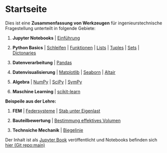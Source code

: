# Startseite

Dies ist eine **Zusammenfassung von Werkzeugen** für ingenieurstechnische Fragestellung unterteilt in folgende Gebiete: 

1. **Jupyter Notebooks**
| [Einführung](JupyterNotebooks/Einfuehrung.ipynb)

1. **Python Basics**
| [Schleifen](Python-Basics/Schleifen.ipynb)
| [Funktionen](Python-Basics/Funktionen.ipynb)
| [Lists](Python-Basics/Lists.ipynb)
| [Tuples](Python-Basics/Tuples.ipynb)
| [Sets](Python-Basics/Sets.ipynb)
| [Dictonaries](Python-Basics/Dictonaries.ipynb)


1. **Datenverarbeitung**
| [Pandas](Datenverarbeitung/Pandas/Pandas_Uebersicht.ipynb)

1. **Datenvisualisierung**
| [Matplotlib](Datenvisualisierung/Matplotlib/Matplotlib_Uebersicht.ipynb)
| [Seaborn](Datenvisualisierung/Seaborn/Seaborn_Uebersicht.ipynb)
| [Altair](Datenvisualisierung/Altair/Altair_Uebersicht.ipynb)

1. **Algebra**
| [NumPy](Algebra/Numpy/Numpy_Uebersicht.ipynb)
| [SciPy](Algebra/SciPy/SciPy_Uebersicht.ipynb)
| [SymPy](Algebra/SymPy/SymPy_Uebersicht.ipynb)

1. **Maschine Learning**
| [scikit-learn](MachineLearning/scikit-learn/scikit-learn_Uebersicht.ipynb)

**Beispeile aus der Lehre:**

1. **FEM**
| [Federsysteme](Beispiele_Lehre/FEM/Federsysteme/Uebung-Federsysteme.ipynb)
| [Stab unter Eigenlast](Beispiele_Lehre/FEM/Stab_Eigenlast/3-FEM-Stab-Uebung.ipynb)

1. **Bauteilbewertung**
| [Bestimmung effektives Volumen](Beispiele_Lehre/Bauteilbewertung/Groesseneffekt/Groesseneffekt.ipynb)

1. **Technsiche Mechanik**
| [Biegelinie](Beispiele_Lehre/TM/Biegelinie/Biegelinie.ipynb)

Der Inhalt ist als [Jupyter Book](https://fkaule.github.io/Python_for_Engineers/) veröffentlicht und Notebooks befinden sich [hier (Git repo:main)](https://github.com/Fkaule/Python_for_Engineers/tree/main)